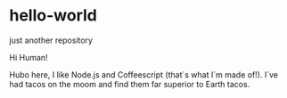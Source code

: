 # hello-world
just another repository

Hi Human!

Hubo here, I like Node.js and Coffeescript (that´s what I´m made of!).
I´ve had tacos on the moom and find them far superior to Earth tacos.
